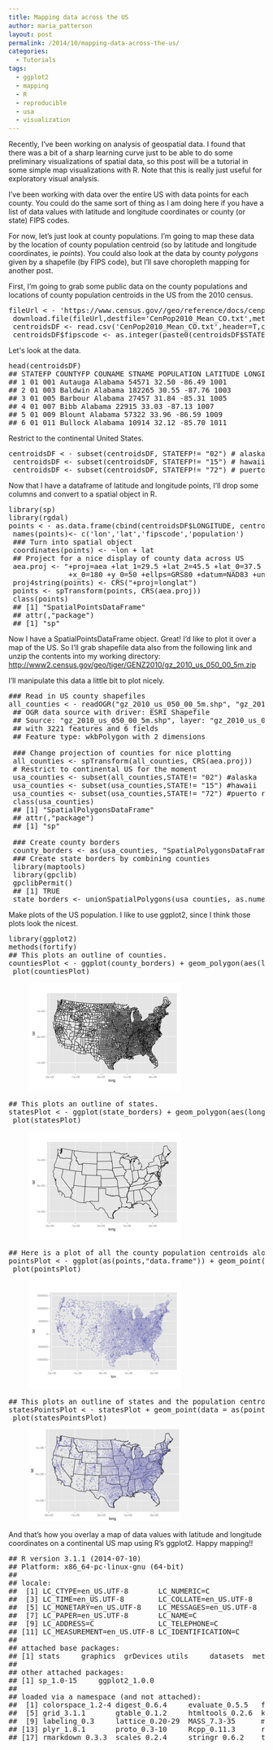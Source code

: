```yaml
---
title: Mapping data across the US
author: maria_patterson
layout: post
permalink: /2014/10/mapping-data-across-the-us/
categories:
  - Tutorials
tags:
  - ggplot2
  - mapping
  - R
  - reproducible
  - usa
  - visualization
---
```

Recently, I’ve been working on analysis of geospatial data. I found that there was a bit of a sharp learning curve just to be able to do some preliminary visualizations of spatial data, so this post will be a tutorial in some simple map visualizations with R. Note that this is really just useful for exploratory visual analysis.

I’ve been working with data over the entire US with data points for each county. You could do the same sort of thing as I am doing here if you have a list of data values with latitude and longitude coordinates or county (or state) FIPS codes.

For now, let’s just look at county populations. I’m going to map these data by the location of county population centroid (so by latitude and longitude coordinates, ie *points*). You could also look at the data by county *polygons* given by a shapefile (by FIPS code), but I’ll save choropleth mapping for another post.

First, I’m going to grab some public data on the county populations and locations of county population centroids in the US from the 2010 census.

<pre class="lang:r decode:false ">fileUrl &lt; - 'https://www.census.gov//geo/reference/docs/cenpop2010/county/CenPop2010_Mean_CO.txt'
 download.file(fileUrl,destfile='CenPop2010_Mean_CO.txt',method='curl')
 centroidsDF &lt;- read.csv('CenPop2010_Mean_CO.txt',header=T,colClasses=c('character','character','character','character','integer','numeric','numeric'))
 centroidsDF$fipscode &lt;- as.integer(paste0(centroidsDF$STATEFP,centroidsDF$COUNTYFP))</pre>

Let's look at the data.

<pre class="lang:r decode:true ">head(centroidsDF)
## STATEFP COUNTYFP COUNAME STNAME POPULATION LATITUDE LONGITUDE fipscode
## 1 01 001 Autauga Alabama 54571 32.50 -86.49 1001
## 2 01 003 Baldwin Alabama 182265 30.55 -87.76 1003
## 3 01 005 Barbour Alabama 27457 31.84 -85.31 1005
## 4 01 007 Bibb Alabama 22915 33.03 -87.13 1007
## 5 01 009 Blount Alabama 57322 33.96 -86.59 1009
## 6 01 011 Bullock Alabama 10914 32.12 -85.70 1011</pre>

Restrict to the continental United States.

<pre class="lang:R">centroidsDF &lt; - subset(centroidsDF, STATEFP!= "02") # alaska
 centroidsDF &lt;- subset(centroidsDF, STATEFP!= "15") # hawaii
 centroidsDF &lt;- subset(centroidsDF, STATEFP!= "72") # puerto rico</pre>

Now that I have a dataframe of latitude and longitude points, I’ll drop some columns and convert to a spatial object in R.

<pre class="lang:r decode:true ">library(sp)
library(rgdal)
points &lt; - as.data.frame(cbind(centroidsDF$LONGITUDE, centroidsDF$LATITUDE,centroidsDF$fipscode,centroidsDF$POPULATION))
 names(points)&lt;- c('lon','lat','fipscode','population')
 ### Turn into spatial object
 coordinates(points) &lt;- ~lon + lat
 ## Project for a nice display of county data across US
 aea.proj &lt;- "+proj=aea +lat_1=29.5 +lat_2=45.5 +lat_0=37.5 +lon_0=-102
              +x_0=180 +y_0=50 +ellps=GRS80 +datum=NAD83 +units=m"
 proj4string(points) &lt;- CRS("+proj=longlat")
 points &lt;- spTransform(points, CRS(aea.proj))
 class(points)
 ## [1] "SpatialPointsDataFrame"
 ## attr(,"package")
 ## [1] "sp" </pre>

Now I have a SpatialPointsDataFrame object. Great! I’d like to plot it over a map of the US. So I’ll grab shapefile data also from the following link and unzip the contents into my working directory: <a href="http://www2.census.gov/geo/tiger/GENZ2010/gz_2010_us_050_00_5m.zip" title="http://www2.census.gov/geo/tiger/GENZ2010/gz_2010_us_050_00_5m.zip" target="_blank">http://www2.census.gov/geo/tiger/GENZ2010/gz_2010_us_050_00_5m.zip</a>

I’ll manipulate this data a little bit to plot nicely.

<pre class="lang:r decode:true ">### Read in US county shapefiles
all_counties &lt; - readOGR("gz_2010_us_050_00_5m.shp", "gz_2010_us_050_00_5m")
 ## OGR data source with driver: ESRI Shapefile 
 ## Source: "gz_2010_us_050_00_5m.shp", layer: "gz_2010_us_050_00_5m"
 ## with 3221 features and 6 fields
 ## Feature type: wkbPolygon with 2 dimensions
 
 ### Change projection of counties for nice plotting
 all_counties &lt;- spTransform(all_counties, CRS(aea.proj))
 # Restrict to continental US for the moment
 usa_counties &lt;- subset(all_counties,STATE!= "02") #alaska
 usa_counties &lt;- subset(usa_counties,STATE!= "15") #hawaii
 usa_counties &lt;- subset(usa_counties,STATE!= "72") #puerto rico
 class(usa_counties)
 ## [1] "SpatialPolygonsDataFrame"
 ## attr(,"package")
 ## [1] "sp"
 
 ### Create county borders
 county_borders &lt;- as(usa_counties, "SpatialPolygonsDataFrame") 
 ### Create state borders by combining counties 
 library(maptools)
 library(gpclib)
 gpclibPermit()
 ## [1] TRUE
 state_borders &lt;- unionSpatialPolygons(usa_counties, as.numeric(county_borders@data$STATE))</pre>

Make plots of the US population. I like to use ggplot2, since I think those plots look the nicest.

<pre class="lang:r decode:true ">library(ggplot2)
methods(fortify)
## This plots an outline of counties.
countiesPlot &lt; - ggplot(county_borders) + geom_polygon(aes(long,lat,group=group),fill=NA,col='black') + coord_equal() 
 plot(countiesPlot) </pre>

<figure>
	<img src="/images/countiesPlot.png" alt="image">
</figure>

<pre class="lang:r decode:true ">## This plots an outline of states.
statesPlot &lt; - ggplot(state_borders) + geom_polygon(aes(long,lat,group=group),fill=NA,col='black') + coord_equal()
 plot(statesPlot)</pre>

<figure>
	<img src="/images/statesPlot.png" alt="image">
</figure>


<pre class="lang:r decode:true ">## Here is a plot of all the county population centroids alone.
pointsPlot &lt; - ggplot(as(points,"data.frame")) + geom_point(aes(lon,lat,colour=population),alpha=0.5) + coord_equal() + scale_colour_gradient2(trans="log",guide=FALSE)
 plot(pointsPlot)</pre>

<figure>
	<img src="/images/pointsPlot.png" alt="image">
</figure>


<pre class="lang:r decode:true ">## This plots an outline of states and the population centroids on top, you could do the same for counties if you wanted to, but that seems like overkill to me.
statesPointsPlot &lt; - statesPlot + geom_point(data = as(points,'data.frame'),aes(lon,lat,colour=population),alpha=0.5) + scale_colour_gradient2(trans="log",guide=FALSE)
 plot(statesPointsPlot) </pre>

<figure>
	<img src="/images/statesPointsPlot.jpg" alt="image">
</figure>


And that’s how you overlay a map of data values with latitude and longitude coordinates on a continental US map using R’s ggplot2. Happy mapping!!

<pre class="lang:r decode:true " >## R version 3.1.1 (2014-07-10)
## Platform: x86_64-pc-linux-gnu (64-bit)
## 
## locale:
##  [1] LC_CTYPE=en_US.UTF-8       LC_NUMERIC=C              
##  [3] LC_TIME=en_US.UTF-8        LC_COLLATE=en_US.UTF-8    
##  [5] LC_MONETARY=en_US.UTF-8    LC_MESSAGES=en_US.UTF-8   
##  [7] LC_PAPER=en_US.UTF-8       LC_NAME=C                 
##  [9] LC_ADDRESS=C               LC_TELEPHONE=C            
## [11] LC_MEASUREMENT=en_US.UTF-8 LC_IDENTIFICATION=C       
## 
## attached base packages:
## [1] stats     graphics  grDevices utils     datasets  methods   base     
## 
## other attached packages:
## [1] sp_1.0-15     ggplot2_1.0.0
## 
## loaded via a namespace (and not attached):
##  [1] colorspace_1.2-4 digest_0.6.4     evaluate_0.5.5   formatR_1.0     
##  [5] grid_3.1.1       gtable_0.1.2     htmltools_0.2.6  knitr_1.6       
##  [9] labeling_0.3     lattice_0.20-29  MASS_7.3-35      munsell_0.4.2   
## [13] plyr_1.8.1       proto_0.3-10     Rcpp_0.11.3      reshape2_1.4    
## [17] rmarkdown_0.3.3  scales_0.2.4     stringr_0.6.2    tools_3.1.1</pre>

 [1]: http://i0.wp.com/opensciencecafe.org/wp-content/uploads/2014/10/unnamed-chunk-41.png
 [2]: http://i1.wp.com/opensciencecafe.org/wp-content/uploads/2014/10/unnamed-chunk-42.png
 [3]: http://i0.wp.com/opensciencecafe.org/wp-content/uploads/2014/10/unnamed-chunk-43.png
 [4]: http://i2.wp.com/opensciencecafe.org/wp-content/uploads/2014/10/usPopMapembed.png.jpg
